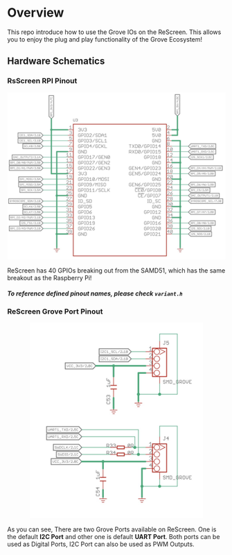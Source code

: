 # Overview

This repo introduce how to use the Grove IOs on the ReScreen. This allows you to enjoy the plug and play functionality of the Grove Ecosystem!

## Hardware Schematics

### RsScreen RPI Pinout

<div align=center><img width = 600 src="https://raw.githubusercontent.com/ansonhe97/rawimages/master/img/Xnip2019-12-13_14-16-23.jpg"/></div>

ReScreen has 40 GPIOs breaking out from the SAMD51, which has the same breakout as the Raspberry Pi!

#### *To reference defined pinout names, please check `variant.h`*

### ReScreen Grove Port Pinout

<div align=center><img width=400 src="https://raw.githubusercontent.com/ansonhe97/rawimages/master/img/Xnip2019-12-11_17-26-15.jpg"/></div>

As you can see, There are two Grove Ports available on ReScreen. One is the default **I2C Port** and other one is default **UART Port**. Both ports can be used as Digital Ports, I2C Port can also be used as PWM Outputs.
